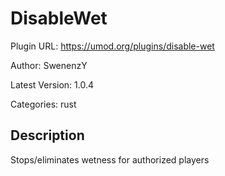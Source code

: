# DisableWet

Plugin URL: https://umod.org/plugins/disable-wet

Author: SwenenzY

Latest Version: 1.0.4

Categories: rust

## Description

Stops/eliminates wetness for authorized players
